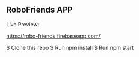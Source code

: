 ## RoboFriends APP


Live Preview: 

https://robo-friends.firebaseapp.com/

$ Clone this repo
$ Run npm install
$ Run npm start
